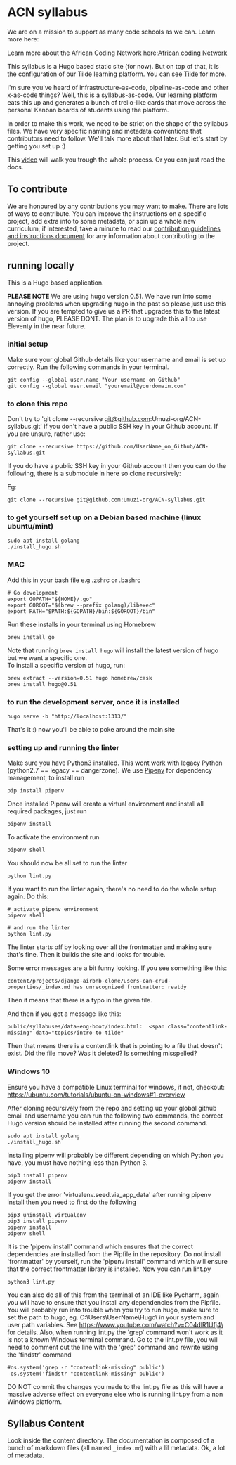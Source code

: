 # ACN syllabus

We are on a mission to support as many code schools as we can. Learn more here:

Learn more about the African Coding Network here:[African coding Network](https://www.africancoding.network/)

This syllabus is a Hugo based static site (for now). But on top of that, it is the configuration of our Tilde learning platform. You can see [Tilde](https://github.com/Umuzi-org/Tilde) for more.  

I'm sure you've heard of infrastructure-as-code, pipeline-as-code and other x-as-code things? Well, this is a syllabus-as-code. Our learning platform eats this up and generates a bunch of trello-like cards that move across the personal Kanban boards of students using the platform.

In order to make this work, we need to be strict on the shape of the syllabus files. We have very specific naming and metadata conventions that contributors need to follow. We'll talk more about that later. But let's start by getting you set up :)

This [video](https://www.youtube.com/watch?v=j5-uaSgIGI0&feature=youtu.be) will walk you trough the whole process. Or you can just read the docs.

## To contribute

We are honoured by any contributions you may want to make.
There are lots of ways to contribute. You can improve the instructions on a specific project, add extra info to some metadata, or spin up a whole new curriculum, if interested, take a minute to read our [contribution guidelines and instructions document](https://github.com/Umuzi-org/ACN-syllabus/blob/develop/contribute.md) for any information about contributing to the project.

## running locally

This is a Hugo based application.

**PLEASE NOTE** We are using hugo version 0.51. We have run into some annoying problems when upgrading hugo in the past so please just use this version.
If you are tempted to give us a PR that upgrades this to the latest version of hugo, PLEASE DONT. The plan is to upgrade this all to use Eleventy in the near future.

### initial setup

Make sure your global Github details like your username and email is set up correctly. Run the following commands in
your terminal.

```
git config --global user.name "Your username on Github"
git config --global user.email "youremail@yourdomain.com"
```

### to clone this repo

Don't try to 'git clone --recursive git@github.com:Umuzi-org/ACN-syllabus.git' if you don't have a public SSH key in your Github account.
If you are unsure, rather use:

```
git clone --recursive https://github.com/UserName_on_Github/ACN-syllabus.git
```

If you do have a public SSH key in your Github account then you can do the following, there is a submodule in here so clone recursively:

Eg:

```
git clone --recursive git@github.com:Umuzi-org/ACN-syllabus.git
```

### to get yourself set up on a Debian based machine (linux ubuntu/mint)

```
sudo apt install golang
./install_hugo.sh
```

### MAC

Add this in your bash file e.g .zshrc or .bashrc

```
# Go development
export GOPATH="${HOME}/.go"
export GOROOT="$(brew --prefix golang)/libexec"
export PATH="$PATH:${GOPATH}/bin:${GOROOT}/bin"
```

Run these installs in your terminal using Homebrew

```
brew install go
```

Note that running `brew install hugo` will install the latest version of hugo but we want a specific one.  
To install a specific version of hugo, run:

```
brew extract --version=0.51 hugo homebrew/cask
brew install hugo@0.51
```

### to run the development server, once it is installed

```
hugo serve -b "http://localhost:1313/"
```

That's it :) now you'll be able to poke around the main site

### setting up and running the linter

Make sure you have Python3 installed. This wont work with legacy Python (python2.7 == legacy == dangerzone).
We use [Pipenv](https://pipenv.pypa.io/en/latest/) for dependency management, to install run

```
pip install pipenv
```

Once installed Pipenv will create a virtual environment and install all required packages, just run

```
pipenv install
```

To activate the environment run

```
pipenv shell
```

You should now be all set to run the linter

```
python lint.py
```

If you want to run the linter again, there's no need to do the whole setup again. Do this:

```
# activate pipenv environment
pipenv shell

# and run the linter
python lint.py
```

The linter starts off by looking over all the frontmatter and making sure that's fine. Then it builds the site and looks for trouble.

Some error messages are a bit funny looking. If you see something like this:

```
content/projects/django-airbnb-clone/users-can-crud-properties/_index.md has unrecognized frontmatter: reatdy
```

Then it means that there is a typo in the given file.

And then if you get a message like this:

```
public/syllabuses/data-eng-boot/index.html:  <span class="contentlink-missing" data="topics/intro-to-tilde"
```

Then that means there is a contentlink that is pointing to a file that doesn't exist. Did the file move? Was it deleted? Is something misspelled?

### Windows 10

Ensure you have a compatible Linux terminal for windows, if not, checkout: https://ubuntu.com/tutorials/ubuntu-on-windows#1-overview

After cloning recursively from the repo and setting up your global github email and username you can run the following
two commands, the correct Hugo version should be installed after running the second command.

```
sudo apt install golang
./install_hugo.sh
```

Installing pipenv will probably be different depending on which Python you have, you must have nothing less than
Python 3.

```
pip3 install pipenv
pipenv install
```

If you get the error 'virtualenv.seed.via_app_data' after running pipenv install then you need to first do the following

```
pip3 uninstall virtualenv
pip3 install pipenv
pipenv install
pipenv shell
```

It is the 'pipenv install' command which ensures that the correct dependencies are installed from the Pipfile in the repository.
Do not install 'frontmatter' by yourself, run the 'pipenv install' command which will ensure that the correct frontmatter library
is installed. Now you can run lint.py

```
python3 lint.py
```

You can also do all of this from the terminal of an IDE like Pycharm, again you will have to ensure
that you install any dependencies from the Pipfile.  You will probably run into trouble when you try to
run hugo, make sure to set the path to hugo, eg. C:\Users\UserName\Hugo\ in your system and user path variables.
See https://www.youtube.com/watch?v=C04dlR1Ufj4\ for details.
Also, when running lint.py the 'grep' command won't work as it is not a known Windows terminal command.
Go to the lint.py file, you will need to comment out the line with the 'grep' command and rewrite using
the 'findstr' command

```
#os.system('grep -r "contentlink-missing" public')
 os.system('findstr "contentlink-missing" public')
```

DO NOT commit the changes you made to the lint.py file as this will have a massive adverse effect on everyone else
who is running lint.py from a non Windows platform.

## Syllabus Content

Look inside the content directory. The documentation is composed of a bunch of markdown files (all named `_index.md`) with a lil metadata. Ok, a lot of metadata.
